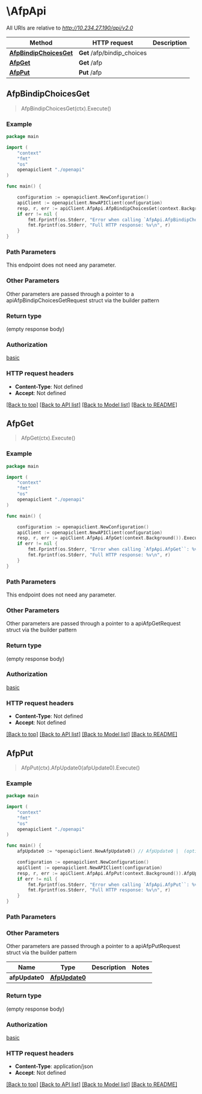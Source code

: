 # \AfpApi

All URIs are relative to *http://10.234.27.190/api/v2.0*

Method | HTTP request | Description
------------- | ------------- | -------------
[**AfpBindipChoicesGet**](AfpApi.md#AfpBindipChoicesGet) | **Get** /afp/bindip_choices | 
[**AfpGet**](AfpApi.md#AfpGet) | **Get** /afp | 
[**AfpPut**](AfpApi.md#AfpPut) | **Put** /afp | 



## AfpBindipChoicesGet

> AfpBindipChoicesGet(ctx).Execute()





### Example

```go
package main

import (
    "context"
    "fmt"
    "os"
    openapiclient "./openapi"
)

func main() {

    configuration := openapiclient.NewConfiguration()
    apiClient := openapiclient.NewAPIClient(configuration)
    resp, r, err := apiClient.AfpApi.AfpBindipChoicesGet(context.Background()).Execute()
    if err != nil {
        fmt.Fprintf(os.Stderr, "Error when calling `AfpApi.AfpBindipChoicesGet``: %v\n", err)
        fmt.Fprintf(os.Stderr, "Full HTTP response: %v\n", r)
    }
}
```

### Path Parameters

This endpoint does not need any parameter.

### Other Parameters

Other parameters are passed through a pointer to a apiAfpBindipChoicesGetRequest struct via the builder pattern


### Return type

 (empty response body)

### Authorization

[basic](../README.md#basic)

### HTTP request headers

- **Content-Type**: Not defined
- **Accept**: Not defined

[[Back to top]](#) [[Back to API list]](../README.md#documentation-for-api-endpoints)
[[Back to Model list]](../README.md#documentation-for-models)
[[Back to README]](../README.md)


## AfpGet

> AfpGet(ctx).Execute()



### Example

```go
package main

import (
    "context"
    "fmt"
    "os"
    openapiclient "./openapi"
)

func main() {

    configuration := openapiclient.NewConfiguration()
    apiClient := openapiclient.NewAPIClient(configuration)
    resp, r, err := apiClient.AfpApi.AfpGet(context.Background()).Execute()
    if err != nil {
        fmt.Fprintf(os.Stderr, "Error when calling `AfpApi.AfpGet``: %v\n", err)
        fmt.Fprintf(os.Stderr, "Full HTTP response: %v\n", r)
    }
}
```

### Path Parameters

This endpoint does not need any parameter.

### Other Parameters

Other parameters are passed through a pointer to a apiAfpGetRequest struct via the builder pattern


### Return type

 (empty response body)

### Authorization

[basic](../README.md#basic)

### HTTP request headers

- **Content-Type**: Not defined
- **Accept**: Not defined

[[Back to top]](#) [[Back to API list]](../README.md#documentation-for-api-endpoints)
[[Back to Model list]](../README.md#documentation-for-models)
[[Back to README]](../README.md)


## AfpPut

> AfpPut(ctx).AfpUpdate0(afpUpdate0).Execute()





### Example

```go
package main

import (
    "context"
    "fmt"
    "os"
    openapiclient "./openapi"
)

func main() {
    afpUpdate0 := *openapiclient.NewAfpUpdate0() // AfpUpdate0 |  (optional)

    configuration := openapiclient.NewConfiguration()
    apiClient := openapiclient.NewAPIClient(configuration)
    resp, r, err := apiClient.AfpApi.AfpPut(context.Background()).AfpUpdate0(afpUpdate0).Execute()
    if err != nil {
        fmt.Fprintf(os.Stderr, "Error when calling `AfpApi.AfpPut``: %v\n", err)
        fmt.Fprintf(os.Stderr, "Full HTTP response: %v\n", r)
    }
}
```

### Path Parameters



### Other Parameters

Other parameters are passed through a pointer to a apiAfpPutRequest struct via the builder pattern


Name | Type | Description  | Notes
------------- | ------------- | ------------- | -------------
 **afpUpdate0** | [**AfpUpdate0**](AfpUpdate0.md) |  | 

### Return type

 (empty response body)

### Authorization

[basic](../README.md#basic)

### HTTP request headers

- **Content-Type**: application/json
- **Accept**: Not defined

[[Back to top]](#) [[Back to API list]](../README.md#documentation-for-api-endpoints)
[[Back to Model list]](../README.md#documentation-for-models)
[[Back to README]](../README.md)

